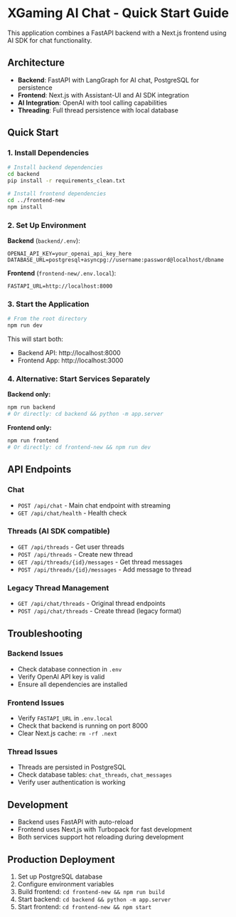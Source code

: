 # XGaming AI Chat - Quick Start Guide

This application combines a FastAPI backend with a Next.js frontend using AI SDK for chat functionality.

## Architecture

- **Backend**: FastAPI with LangGraph for AI chat, PostgreSQL for persistence
- **Frontend**: Next.js with Assistant-UI and AI SDK integration
- **AI Integration**: OpenAI with tool calling capabilities
- **Threading**: Full thread persistence with local database

## Quick Start

### 1. Install Dependencies

```bash
# Install backend dependencies
cd backend
pip install -r requirements_clean.txt

# Install frontend dependencies
cd ../frontend-new
npm install
```

### 2. Set Up Environment

**Backend** (`backend/.env`):
```
OPENAI_API_KEY=your_openai_api_key_here
DATABASE_URL=postgresql+asyncpg://username:password@localhost/dbname
```

**Frontend** (`frontend-new/.env.local`):
```
FASTAPI_URL=http://localhost:8000
```

### 3. Start the Application

```bash
# From the root directory
npm run dev
```

This will start both:
- Backend API: http://localhost:8000
- Frontend App: http://localhost:3000

### 4. Alternative: Start Services Separately

**Backend only:**
```bash
npm run backend
# Or directly: cd backend && python -m app.server
```

**Frontend only:**
```bash
npm run frontend  
# Or directly: cd frontend-new && npm run dev
```

## API Endpoints

### Chat
- `POST /api/chat` - Main chat endpoint with streaming
- `GET /api/chat/health` - Health check

### Threads (AI SDK compatible)
- `GET /api/threads` - Get user threads
- `POST /api/threads` - Create new thread
- `GET /api/threads/{id}/messages` - Get thread messages
- `POST /api/threads/{id}/messages` - Add message to thread

### Legacy Thread Management
- `GET /api/chat/threads` - Original thread endpoints
- `POST /api/chat/threads` - Create thread (legacy format)

## Troubleshooting

### Backend Issues
- Check database connection in `.env`
- Verify OpenAI API key is valid
- Ensure all dependencies are installed

### Frontend Issues
- Verify `FASTAPI_URL` in `.env.local`
- Check that backend is running on port 8000
- Clear Next.js cache: `rm -rf .next`

### Thread Issues
- Threads are persisted in PostgreSQL
- Check database tables: `chat_threads`, `chat_messages`
- Verify user authentication is working

## Development

- Backend uses FastAPI with auto-reload
- Frontend uses Next.js with Turbopack for fast development
- Both services support hot reloading during development

## Production Deployment

1. Set up PostgreSQL database
2. Configure environment variables
3. Build frontend: `cd frontend-new && npm run build`
4. Start backend: `cd backend && python -m app.server`
5. Start frontend: `cd frontend-new && npm start`